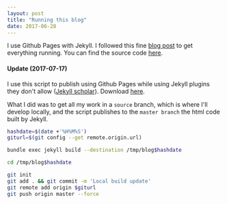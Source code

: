 ```yaml
---
layout: post
title: "Running this blog"
date: 2017-06-28
---
```


I use Github Pages with Jekyll. I followed this fine [blog post](http://jmcglone.com/guides/github-pages/) to get everything running. You can find the source code [here](https://github.com/theo-m/theo-m.github.io/tree/source).

#### Update (2017-07-17)

I use this script to publish using Github Pages while using Jekyll plugins they don't allow ([Jekyll scholar](https://github.com/inukshuk/jekyll-scholar)). Download [here](/publish).

What I did was to get all my work in a `source` branch, which is where I'll develop locally, and the script publishes to the `master branch` the html code built by Jekyll.


```bash
hashdate=$(date +'%H%M%S')
giturl=$(git config --get remote.origin.url)

bundle exec jekyll build --destination /tmp/blog$hashdate

cd /tmp/blog$hashdate

git init
git add . && git commit -m 'Local build update'
git remote add origin $giturl
git push origin master --force
```
